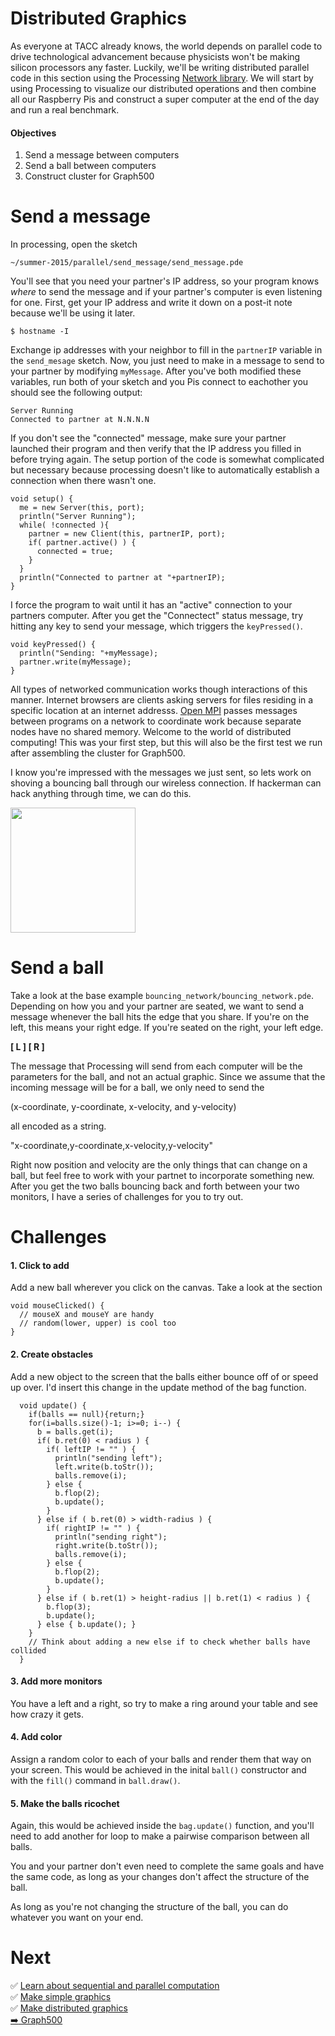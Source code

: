 # Distributed Graphics

As everyone at TACC already knows, the world depends on parallel code to drive technological advancement because physicists won't be making silicon processors any faster. Luckily, we'll be writing distributed parallel code in this section using the Processing [Network library](https://processing.org/reference/libraries/net/). We will start by using Processing to visualize our distributed operations and then combine all our Raspberry Pis and construct a super computer at the end of the day and run a real benchmark.

#### Objectives

1. Send a message between computers
2. Send a ball between computers
4. Construct cluster for Graph500

# Send a message

In processing, open the sketch

`~/summer-2015/parallel/send_message/send_message.pde`

You'll see that you need your partner's IP address, so your program knows *where* to send the message and if your partner's computer is even listening for one. First, get your IP address and write it down on a post-it note because we'll be using it later.

```shell
$ hostname -I
```

Exchange ip addresses with your neighbor to fill in the `partnerIP` variable in the `send_mesage` sketch. Now, you just need to make in a message to send to your partner by modifying `myMessage`. After you've both modified these variables, run both of your sketch and you Pis connect to eachother you should see the following output:

```
Server Running
Connected to partner at N.N.N.N
```

If you don't see the "connected" message, make sure your partner launched their program and then verify that the IP address you filled in before trying again. The setup portion of the code is somewhat complicated but necessary because processing doesn't like to automatically establish a connection when there wasn't one.

```processing
void setup() {
  me = new Server(this, port);
  println("Server Running");
  while( !connected ){
    partner = new Client(this, partnerIP, port);
    if( partner.active() ) {
      connected = true;
    }
  }
  println("Connected to partner at "+partnerIP);
}
```

I force the program to wait until it has an "active" connection to your partners computer. After you get the "Connectect" status message, try hitting any key to send your message, which triggers the `keyPressed()`.

```processing
void keyPressed() {
  println("Sending: "+myMessage);
  partner.write(myMessage);
}
```

All types of networked communication works though interactions of this manner. Internet browsers are clients asking servers for files residing in a specific location at an internet addresss. [Open MPI](https://en.wikipedia.org/wiki/Open_MPI) passes messages between programs on a network to coordinate work because separate nodes have no shared memory. Welcome to the world of distributed computing! This was your first step, but this will also be the first test we run after assembling the cluster for Graph500.

I know you're impressed with the messages we just sent, so lets work on shoving a bouncing ball through our wireless connection. If hackerman can hack anything through time, we can do this.

<img src="http://i.imgur.com/YRBRRRI.png" height="200">

# Send a ball

Take a look at the base example `bouncing_network/bouncing_network.pde`. Depending on how you and your partner are seated, we want to send a message whenever the ball hits the edge that you share. If you're on the left, this means your right edge. If you're seated on the right, your left edge.

**[ L ] [ R ]**

The message that Processing will send from each computer will be the parameters for the ball, and not an actual graphic. Since we assume that the incoming message will be for a ball, we only need to send the

(x-coordinate, y-coordinate, x-velocity, and y-velocity)

all encoded as a string.

"x-coordinate,y-coordinate,x-velocity,y-velocity"

Right now position and velocity are the only things that can change on a ball, but feel free to work with your partnet to incorporate something new. After you get the two balls bouncing back and forth between your two monitors, I have a series of challenges for you to try out.

# Challenges

#### 1. Click to add
Add a new ball wherever you click on the canvas. Take a look at the section
```processing
void mouseClicked() {
  // mouseX and mouseY are handy
  // random(lower, upper) is cool too
}
```
#### 2. Create obstacles
Add a new object to the screen that the balls either bounce off of or speed up over. I'd insert this change in the update method of the bag function.
```processing
  void update() {
    if(balls == null){return;}
    for(i=balls.size()-1; i>=0; i--) {
      b = balls.get(i);
      if( b.ret(0) < radius ) {
        if( leftIP != "" ) {
          println("sending left");
          left.write(b.toStr());
          balls.remove(i);
        } else {
          b.flop(2);
          b.update();
        }
      } else if ( b.ret(0) > width-radius ) {
        if( rightIP != "" ) {
          println("sending right");
          right.write(b.toStr());
          balls.remove(i);
        } else {
          b.flop(2);
          b.update();
        }
      } else if ( b.ret(1) > height-radius || b.ret(1) < radius ) {
        b.flop(3);
        b.update();
      } else { b.update(); }
    }
    // Think about adding a new else if to check whether balls have collided
  }
```
#### 3. Add more monitors
You have a left and a right, so try to make a ring around your table and see how crazy it gets.
#### 4. Add color
Assign a random color to each of your balls and render them that way on your screen. This would be achieved in the inital `ball()` constructor and with the `fill()` command in `ball.draw()`.
#### 5. Make the balls ricochet
Again, this would be achieved inside the `bag.update()` function, and you'll need to add another for loop to make a pairwise comparison between all balls.

You and your partner don't even need to complete the same goals and have the same code, as long as your changes don't affect the structure of the ball.

As long as you're not changing the structure of the ball, you can do whatever you want on your end.

# Next

:white_check_mark: [Learn about sequential and parallel computation](01-introduction.md)  
:white_check_mark: [Make simple graphics](02-simple-graphics.md)  
:white_check_mark: [Make distributed graphics](03-distributed-graphics.md)  
[:arrow_right: Graph500](04-grap500.md)
